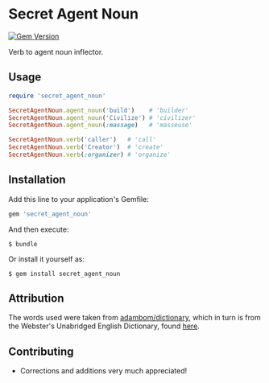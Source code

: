 # Secret Agent Noun

[![Gem Version](https://badge.fury.io/rb/secret_agent_noun.svg)](http://badge.fury.io/rb/secret_agent_noun)

Verb to agent noun inflector.

## Usage

```ruby
require 'secret_agent_noun'

SecretAgentNoun.agent_noun('build')    # 'builder'
SecretAgentNoun.agent_noun('Civilize') # 'civilizer'
SecretAgentNoun.agent_noun(:massage)   # 'masseuse'

SecretAgentNoun.verb('caller')   # 'call'
SecretAgentNoun.verb('Creator')  # 'create'
SecretAgentNoun.verb(:organizer) # 'organize'
```

## Installation

Add this line to your application's Gemfile:

```ruby
gem 'secret_agent_noun'
```

And then execute:

    $ bundle

Or install it yourself as:

    $ gem install secret_agent_noun

## Attribution

The words used were taken from [adambom/dictionary](https://github.com/adambom/dictionary), which in turn is from the Webster's Unabridged English Dictionary, found [here](http://www.gutenberg.org/ebooks/29765).

## Contributing

* Corrections and additions very much appreciated!
